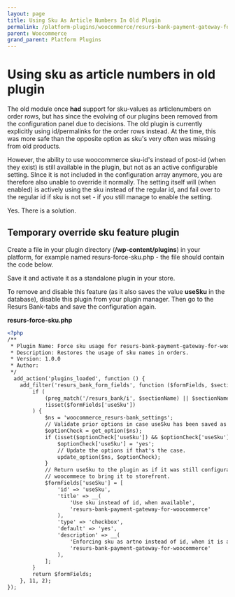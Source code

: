 ```yaml
---
layout: page
title: Using Sku As Article Numbers In Old Plugin
permalink: /platform-plugins/woocommerce/resurs-bank-payment-gateway-for-woocommerce--v2-2--resurs-checkout---simplified-flow/using-sku-as-article-numbers-in-old-plugin/
parent: Woocommerce
grand_parent: Platform Plugins
---
```


# Using sku as article numbers in old plugin 
The old module once **had** support for sku-values as articlenumbers on
order rows, but has since the evolving of our plugins been removed from
the configuration panel due to decisions. The old plugin is currently
explicitly using id/permalinks for the order rows instead. At the time,
this was more safe than the opposite option as sku's very often was
missing from old products.

However, the ability to use woocommerce sku-id's instead of post-id
(when they exist) is still available in the plugin, but not as an active
configurable setting. SInce it is not included in the configuration
array anymore, you are therefore also unable to override it normally.
The setting itself will (when enabled) is actively using the sku instead
of the regular id, and fail over to the regular id if sku is not set -
if you still manage to enable the setting.

Yes. There is a solution.

## Temporary override sku feature plugin
Create a file in your plugin directory (**/wp-content/plugins**) in your
platform, for example named resurs-force-sku.php - the file should
contain the code below.

Save it and activate it as a standalone plugin in your store.

To remove and disable this feature (as it also saves the value
**useSku** in the database), disable this plugin from your plugin
manager. Then go to the Resurs Bank-tabs and save the configuration
again.

**resurs-force-sku.php**
```xml
<?php
/**
 * Plugin Name: Force sku usage for resurs-bank-payment-gateway-for-woocommerce (v2.2.105 and above)
 * Description: Restores the usage of sku names in orders.
 * Version: 1.0.0
 * Author:
 */
  add_action('plugins_loaded', function () {
    add_filter('resurs_bank_form_fields', function ($formFields, $sectionName) {
        if (
            (preg_match('/resurs_bank/i', $sectionName) || $sectionName === 'defaults') &&
            !isset($formFields['useSku'])
        ) {
            $ns = 'woocommerce_resurs-bank_settings';
            // Validate prior options in case useSku has been saved as disabled.
            $optionCheck = get_option($ns);
            if (isset($optionCheck['useSku']) && $optionCheck['useSku'] === 'no') {
                $optionCheck['useSku'] = 'yes';
                // Update the options if that's the case.
                update_option($ns, $optionCheck);
            }
            // Return useSku to the plugin as if it was still configurable, to convince
            // woocommece to bring it to storefront.
            $formFields['useSku'] = [
                'id' => 'useSku',
                'title' => __(
                    'Use sku instead of id, when available',
                    'resurs-bank-payment-gateway-for-woocommerce'
                ),
                'type' => 'checkbox',
                'default' => 'yes',
                'description' => __(
                    'Enforcing sku as artno instead of id, when it is available.',
                    'resurs-bank-payment-gateway-for-woocommerce'
                ),
            ];
        }
        return $formFields;
    }, 11, 2);
});
```
